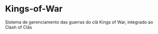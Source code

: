 # Kings-of-War
Sistema de gerenciamento das guerras do clã Kings of War, integrado ao Clash of Clãs
